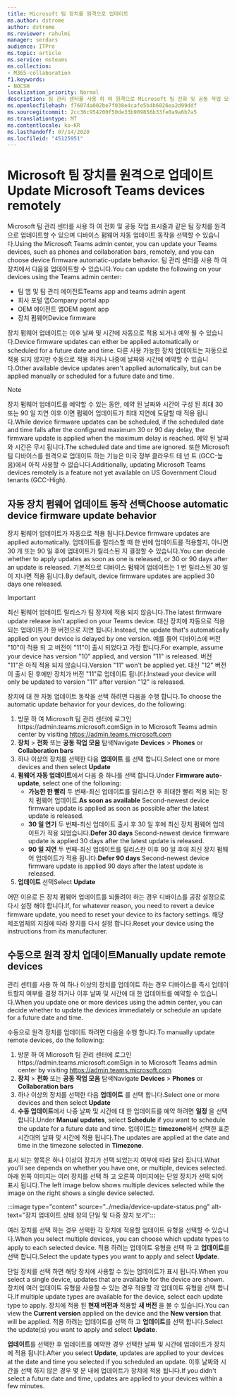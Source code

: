 ```yaml
---
title: Microsoft 팀 장치를 원격으로 업데이트
ms.author: dstrome
author: dstrome
ms.reviewer: rahulmi
manager: serdars
audience: ITPro
ms.topic: article
ms.service: msteams
ms.collection:
- M365-collaboration
f1.keywords:
- NOCSH
localization_priority: Normal
description: 팀 관리 센터를 사용 하 여 원격으로 Microsoft 팀 전화 및 공동 작업 모음 업데이트
ms.openlocfilehash: f7607da002be7f038e4cafe5b4b6026ea2d99ddf
ms.sourcegitcommit: 2cc36c954200f50de33b909856b33fe0a9a6b7a5
ms.translationtype: MT
ms.contentlocale: ko-KR
ms.lasthandoff: 07/14/2020
ms.locfileid: "45125951"
---
```

# <a name="update-microsoft-teams-devices-remotely"></a><span data-ttu-id="e5d89-103">Microsoft 팀 장치를 원격으로 업데이트</span><span class="sxs-lookup"><span data-stu-id="e5d89-103">Update Microsoft Teams devices remotely</span></span>

<span data-ttu-id="e5d89-104">Microsoft 팀 관리 센터를 사용 하 여 전화 및 공동 작업 표시줄과 같은 팀 장치를 원격으로 업데이트할 수 있으며 디바이스 펌웨어 자동 업데이트 동작을 선택할 수 있습니다.</span><span class="sxs-lookup"><span data-stu-id="e5d89-104">Using the Microsoft Teams admin center, you can update your Teams devices, such as phones and collaboration bars, remotely, and you can choose device firmware automatic-update behavior.</span></span> <span data-ttu-id="e5d89-105">팀 관리 센터를 사용 하 여 장치에서 다음을 업데이트할 수 있습니다.</span><span class="sxs-lookup"><span data-stu-id="e5d89-105">You can update the following on your devices using the Teams admin center:</span></span>

- <span data-ttu-id="e5d89-106">팀 앱 및 팀 관리 에이전트</span><span class="sxs-lookup"><span data-stu-id="e5d89-106">Teams app and teams admin agent</span></span>
- <span data-ttu-id="e5d89-107">회사 포털 앱</span><span class="sxs-lookup"><span data-stu-id="e5d89-107">Company portal app</span></span>
- <span data-ttu-id="e5d89-108">OEM 에이전트 앱</span><span class="sxs-lookup"><span data-stu-id="e5d89-108">OEM agent app</span></span>
- <span data-ttu-id="e5d89-109">장치 펌웨어</span><span class="sxs-lookup"><span data-stu-id="e5d89-109">Device firmware</span></span>

<span data-ttu-id="e5d89-110">장치 펌웨어 업데이트는 이후 날짜 및 시간에 자동으로 적용 되거나 예약 될 수 있습니다.</span><span class="sxs-lookup"><span data-stu-id="e5d89-110">Device firmware updates can either be applied automatically or scheduled for a future date and time.</span></span> <span data-ttu-id="e5d89-111">다른 사용 가능한 장치 업데이트는 자동으로 적용 되지 않지만 수동으로 적용 하거나 나중에 날짜와 시간에 예약할 수 있습니다.</span><span class="sxs-lookup"><span data-stu-id="e5d89-111">Other available device updates aren't applied automatically, but can be applied manually or scheduled for a future date and time.</span></span>

> [!NOTE]
> <span data-ttu-id="e5d89-112">장치 펌웨어 업데이트를 예약할 수 있는 동안, 예약 된 날짜와 시간이 구성 된 최대 30 또는 90 일 지연 이후 이면 펌웨어 업데이트가 최대 지연에 도달할 때 적용 됩니다.</span><span class="sxs-lookup"><span data-stu-id="e5d89-112">While device firmware updates can be scheduled, if the scheduled date and time falls after the configured maximum 30 or 90 day delay, the firmware update is applied when the maximum delay is reached.</span></span> <span data-ttu-id="e5d89-113">예약 된 날짜와 시간은 무시 됩니다.</span><span class="sxs-lookup"><span data-stu-id="e5d89-113">The scheduled date and time are ignored.</span></span> <span data-ttu-id="e5d89-114">또한 Microsoft 팀 디바이스를 원격으로 업데이트 하는 기능은 미국 정부 클라우드 테 넌 트 (GCC-높음)에서 아직 사용할 수 없습니다.</span><span class="sxs-lookup"><span data-stu-id="e5d89-114">Additionally, updating Microsoft Teams devices remotely is a feature not yet available on US Government Cloud tenants (GCC-High).</span></span>

## <a name="choose-automatic-device-firmware-update-behavior"></a><span data-ttu-id="e5d89-115">자동 장치 펌웨어 업데이트 동작 선택</span><span class="sxs-lookup"><span data-stu-id="e5d89-115">Choose automatic device firmware update behavior</span></span>

<span data-ttu-id="e5d89-116">장치 펌웨어 업데이트가 자동으로 적용 됩니다.</span><span class="sxs-lookup"><span data-stu-id="e5d89-116">Device firmware updates are applied automatically.</span></span> <span data-ttu-id="e5d89-117">업데이트를 릴리스할 때 한 번에 업데이트를 적용할지, 아니면 30 개 또는 90 일 후에 업데이트가 릴리스된 지 결정할 수 있습니다.</span><span class="sxs-lookup"><span data-stu-id="e5d89-117">You can decide whether to apply updates as soon as one is released, or 30 or 90 days after an update is released.</span></span> <span data-ttu-id="e5d89-118">기본적으로 디바이스 펌웨어 업데이트는 1 번 릴리스된 30 일이 지나면 적용 됩니다.</span><span class="sxs-lookup"><span data-stu-id="e5d89-118">By default, device firmware updates are applied 30 days one released.</span></span>

> [!IMPORTANT]
> <span data-ttu-id="e5d89-119">최신 펌웨어 업데이트 릴리스가 팀 장치에 적용 되지 않습니다.</span><span class="sxs-lookup"><span data-stu-id="e5d89-119">The latest firmware update release isn't applied on your Teams device.</span></span> <span data-ttu-id="e5d89-120">대신 장치에 자동으로 적용 되는 업데이트가 한 버전으로 지연 됩니다.</span><span class="sxs-lookup"><span data-stu-id="e5d89-120">Instead, the update that's automatically applied on your device is delayed by one version.</span></span> <span data-ttu-id="e5d89-121">예를 들어 디바이스에 버전 "10"이 적용 되 고 버전이 "11"이 출시 되었다고 가정 합니다.</span><span class="sxs-lookup"><span data-stu-id="e5d89-121">For example, assume your device has version "10" applied, and version "11" is released.</span></span> <span data-ttu-id="e5d89-122">버전 "11"은 아직 적용 되지 않습니다.</span><span class="sxs-lookup"><span data-stu-id="e5d89-122">Version "11" won't be applied yet.</span></span> <span data-ttu-id="e5d89-123">대신 "12" 버전이 출시 된 후에만 장치가 버전 "11"로 업데이트 됩니다.</span><span class="sxs-lookup"><span data-stu-id="e5d89-123">Instead your device will only be updated to version "11" after version "12" is released.</span></span>

<span data-ttu-id="e5d89-124">장치에 대 한 자동 업데이트 동작을 선택 하려면 다음을 수행 합니다.</span><span class="sxs-lookup"><span data-stu-id="e5d89-124">To choose the automatic update behavior for your devices, do the following:</span></span>

1. <span data-ttu-id="e5d89-125">방문 하 여 Microsoft 팀 관리 센터에 로그인https://admin.teams.microsoft.com</span><span class="sxs-lookup"><span data-stu-id="e5d89-125">Sign in to Microsoft Teams admin center by visiting https://admin.teams.microsoft.com</span></span>
2. <span data-ttu-id="e5d89-126">**장치**  >  **전화** 또는 **공동 작업 모음** 탐색</span><span class="sxs-lookup"><span data-stu-id="e5d89-126">Navigate **Devices** > **Phones** or **Collaboration bars**</span></span>
3. <span data-ttu-id="e5d89-127">하나 이상의 장치를 선택한 다음 **업데이트** 를 선택 합니다.</span><span class="sxs-lookup"><span data-stu-id="e5d89-127">Select one or more devices and then select **Update**</span></span>
4. <span data-ttu-id="e5d89-128">**펌웨어 자동 업데이트**에서 다음 중 하나를 선택 합니다.</span><span class="sxs-lookup"><span data-stu-id="e5d89-128">Under **Firmware auto-update**, select one of the following:</span></span>
    - <span data-ttu-id="e5d89-129">**가능한 한 빨리** 두 번째-최신 업데이트를 릴리스한 후 최대한 빨리 적용 되는 장치 펌웨어 업데이트.</span><span class="sxs-lookup"><span data-stu-id="e5d89-129">**As soon as available** Second-newest device firmware update is applied as soon as possible after the latest update is released.</span></span>
    - <span data-ttu-id="e5d89-130">**30 일 연기** 두 번째-최신 업데이트 출시 후 30 일 후에 최신 장치 펌웨어 업데이트가 적용 되었습니다.</span><span class="sxs-lookup"><span data-stu-id="e5d89-130">**Defer 30 days** Second-newest device firmware update is applied 30 days after the latest update is released.</span></span>
    - <span data-ttu-id="e5d89-131">**90 일 지연** 두 번째-최신 업데이트를 릴리스한 이후 90 일 후에 최신 장치 펌웨어 업데이트가 적용 됩니다.</span><span class="sxs-lookup"><span data-stu-id="e5d89-131">**Defer 90 days** Second-newest device firmware update is applied 90 days after the latest update is released.</span></span>
5. <span data-ttu-id="e5d89-132">**업데이트** 선택</span><span class="sxs-lookup"><span data-stu-id="e5d89-132">Select **Update**</span></span>

<span data-ttu-id="e5d89-133">어떤 이유로 든 장치 펌웨어 업데이트를 되돌려야 하는 경우 디바이스를 공장 설정으로 다시 설정 해야 합니다.</span><span class="sxs-lookup"><span data-stu-id="e5d89-133">If, for whatever reason, you need to revert a device firmware update, you need to reset your device to its factory settings.</span></span> <span data-ttu-id="e5d89-134">해당 제조업체의 지침에 따라 장치를 다시 설정 합니다.</span><span class="sxs-lookup"><span data-stu-id="e5d89-134">Reset your device using the instructions from its manufacturer.</span></span>  

## <a name="manually-update-remote-devices"></a><span data-ttu-id="e5d89-135">수동으로 원격 장치 업데이트</span><span class="sxs-lookup"><span data-stu-id="e5d89-135">Manually update remote devices</span></span>

<span data-ttu-id="e5d89-136">관리 센터를 사용 하 여 하나 이상의 장치를 업데이트 하는 경우 디바이스를 즉시 업데이트할지 여부를 결정 하거나 이후 날짜 및 시간에 대 한 업데이트를 예약할 수 있습니다.</span><span class="sxs-lookup"><span data-stu-id="e5d89-136">When you update one or more devices using the admin center, you can decide whether to update the devices immediately or schedule an update for a future date and time.</span></span>

<span data-ttu-id="e5d89-137">수동으로 원격 장치를 업데이트 하려면 다음을 수행 합니다.</span><span class="sxs-lookup"><span data-stu-id="e5d89-137">To manually update remote devices, do the following:</span></span>

1. <span data-ttu-id="e5d89-138">방문 하 여 Microsoft 팀 관리 센터에 로그인https://admin.teams.microsoft.com</span><span class="sxs-lookup"><span data-stu-id="e5d89-138">Sign in to Microsoft Teams admin center by visiting https://admin.teams.microsoft.com</span></span>
2. <span data-ttu-id="e5d89-139">**장치**  >  **전화** 또는 **공동 작업 모음** 탐색</span><span class="sxs-lookup"><span data-stu-id="e5d89-139">Navigate  **Devices** > **Phones** or **Collaboration bars**</span></span>
3. <span data-ttu-id="e5d89-140">하나 이상의 장치를 선택한 다음 **업데이트** 를 선택 합니다.</span><span class="sxs-lookup"><span data-stu-id="e5d89-140">Select one or more devices and then select **Update**</span></span>
4. <span data-ttu-id="e5d89-141">**수동 업데이트**에서 나중 날짜 및 시간에 대 한 업데이트를 예약 하려면 **일정** 을 선택 합니다.</span><span class="sxs-lookup"><span data-stu-id="e5d89-141">Under **Manual updates**, select **Schedule** if you want to schedule the update for a future date and time.</span></span> <span data-ttu-id="e5d89-142">업데이트는 **timezone**에서 선택한 표준 시간대의 날짜 및 시간에 적용 됩니다.</span><span class="sxs-lookup"><span data-stu-id="e5d89-142">The updates are applied at the date and time in the timezone selected in **Timezone**.</span></span>

<span data-ttu-id="e5d89-143">표시 되는 항목은 하나 이상의 장치가 선택 되었는지 여부에 따라 달라 집니다.</span><span class="sxs-lookup"><span data-stu-id="e5d89-143">What you'll see depends on whether you have one, or multiple, devices selected.</span></span> <span data-ttu-id="e5d89-144">아래 왼쪽 이미지는 여러 장치를 선택 하 고 오른쪽 이미지에는 단일 장치가 선택 되어 표시 됩니다.</span><span class="sxs-lookup"><span data-stu-id="e5d89-144">The left image below shows multiple devices selected while the image on the right shows a single device selected.</span></span>

:::image type="content" source="../media/device-update-status.png" alt-text="장치 업데이트 상태 창의 단일 및 다중 장치 보기":::

<span data-ttu-id="e5d89-146">여러 장치를 선택 하는 경우 선택한 각 장치에 적용할 업데이트 유형을 선택할 수 있습니다.</span><span class="sxs-lookup"><span data-stu-id="e5d89-146">When you select multiple devices, you can choose which update types to apply to each selected device.</span></span> <span data-ttu-id="e5d89-147">적용 하려는 업데이트 유형을 선택 하 고 **업데이트**를 선택 합니다.</span><span class="sxs-lookup"><span data-stu-id="e5d89-147">Select the update types you want to apply and select **Update**.</span></span>

<span data-ttu-id="e5d89-148">단일 장치를 선택 하면 해당 장치에 사용할 수 있는 업데이트가 표시 됩니다.</span><span class="sxs-lookup"><span data-stu-id="e5d89-148">When you select a single device, updates that are available for the device are shown.</span></span> <span data-ttu-id="e5d89-149">장치에 여러 업데이트 유형을 사용할 수 있는 경우 적용할 각 업데이트 유형을 선택 합니다.</span><span class="sxs-lookup"><span data-stu-id="e5d89-149">If multiple update types are available for the device, select each update type to apply.</span></span> <span data-ttu-id="e5d89-150">장치에 적용 된 **현재 버전과** 적용할 **새 버전** 을 볼 수 있습니다.</span><span class="sxs-lookup"><span data-stu-id="e5d89-150">You can view the **Current version** applied on the device and the **New version** that will be applied.</span></span> <span data-ttu-id="e5d89-151">적용 하려는 업데이트를 선택 하 고 **업데이트**를 선택 합니다.</span><span class="sxs-lookup"><span data-stu-id="e5d89-151">Select the update(s) you want to apply and select **Update**.</span></span>

<span data-ttu-id="e5d89-152">**업데이트**를 선택한 후 업데이트를 예약한 경우 선택한 날짜 및 시간에 업데이트가 장치에 적용 됩니다.</span><span class="sxs-lookup"><span data-stu-id="e5d89-152">After you select **Update**, updates are applied to your devices at the date and time you selected if you scheduled an update.</span></span> <span data-ttu-id="e5d89-153">이후 날짜와 시간을 선택 하지 않은 경우 몇 분 내에 업데이트가 장치에 적용 됩니다.</span><span class="sxs-lookup"><span data-stu-id="e5d89-153">If you didn't select a future date and time, updates are applied to your devices within a few minutes.</span></span>
